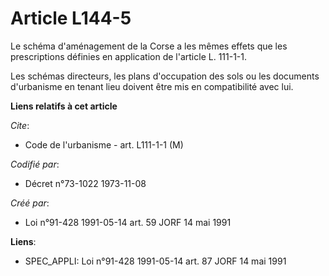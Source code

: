 # Article L144-5

Le schéma d'aménagement de la Corse a les mêmes effets que les prescriptions définies en application de l'article L. 111-1-1.

Les schémas directeurs, les plans d'occupation des sols ou les documents d'urbanisme en tenant lieu doivent être mis en
compatibilité avec lui.

**Liens relatifs à cet article**

_Cite_:

  - Code de l'urbanisme - art. L111-1-1 (M)

_Codifié par_:

  - Décret n°73-1022 1973-11-08

_Créé par_:

  - Loi n°91-428 1991-05-14 art. 59 JORF 14 mai 1991

**Liens**:

  - SPEC_APPLI: Loi n°91-428 1991-05-14 art. 87 JORF 14 mai 1991

